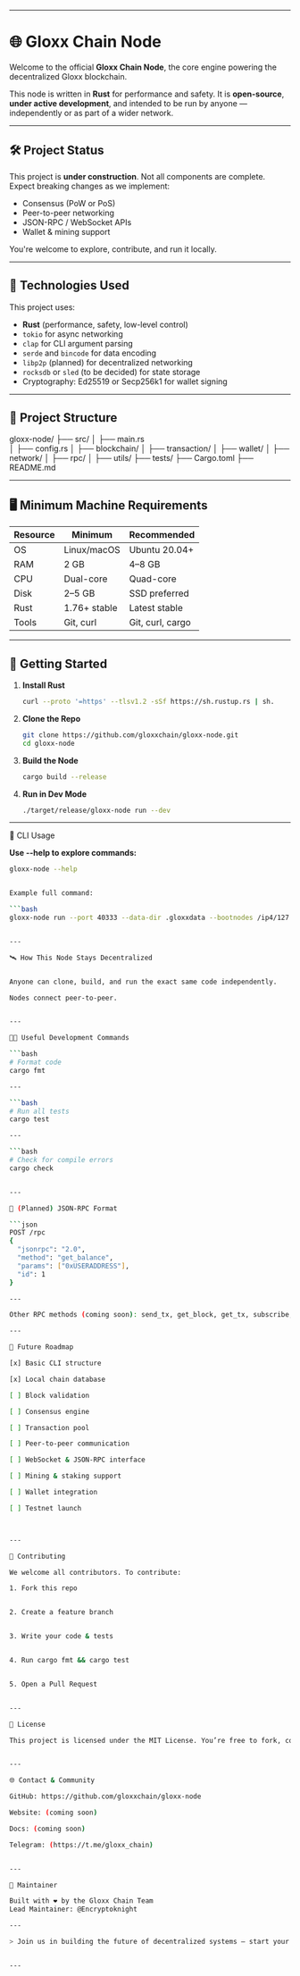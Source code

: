 
---

# 🌐 Gloxx Chain Node

Welcome to the official **Gloxx Chain Node**, the core engine powering the decentralized Gloxx blockchain.

This node is written in **Rust** for performance and safety. It is **open-source**, **under active development**, and intended to be run by anyone — independently or as part of a wider network.

---

## 🛠 Project Status

This project is **under construction**. Not all components are complete. Expect breaking changes as we implement:

- Consensus (PoW or PoS)
- Peer-to-peer networking
- JSON-RPC / WebSocket APIs
- Wallet & mining support

You're welcome to explore, contribute, and run it locally.

---

## 🧰 Technologies Used

This project uses:

- **Rust** (performance, safety, low-level control)
- `tokio` for async networking
- `clap` for CLI argument parsing
- `serde` and `bincode` for data encoding
- `libp2p` (planned) for decentralized networking
- `rocksdb` or `sled` (to be decided) for state storage
- Cryptography: Ed25519 or Secp256k1 for wallet signing

---

## 📁 Project Structure

gloxx-node/
├── src/
│
├── main.rs  
│   ├── config.rs
│   ├── blockchain/
│
├── transaction/
│   ├── wallet/
│   ├── network/
│   ├── rpc/
│   ├── utils/
├── tests/
├── Cargo.toml
├── README.md

---

## 🖥 Minimum Machine Requirements

| Resource   | Minimum       | Recommended     |
|------------|---------------|-----------------|
| OS         | Linux/macOS   | Ubuntu 20.04+   |
| RAM        | 2 GB          | 4–8 GB          |
| CPU        | Dual-core     | Quad-core       |
| Disk       | 2–5 GB        | SSD preferred   |
| Rust       | 1.76+ stable  | Latest stable   |
| Tools      | Git, curl     | Git, curl, cargo|

---

## 🚀 Getting Started

1. **Install Rust**

   ```bash
   curl --proto '=https' --tlsv1.2 -sSf https://sh.rustup.rs | sh.             


2. **Clone the Repo**

   ```bash
   git clone https://github.com/gloxxchain/gloxx-node.git
   cd gloxx-node


3. **Build the Node**


   ```bash
   cargo build --release

4. **Run in Dev Mode**

   ```bash
   ./target/release/gloxx-node run --dev

---


🧮 CLI Usage

**Use --help to explore commands:**

   ```bash
   gloxx-node --help


Example full command:

   ```bash
   gloxx-node run --port 40333 --data-dir .gloxxdata --bootnodes /ip4/127.0.0.1/tcp/40333


---

🛰 How This Node Stays Decentralized


Anyone can clone, build, and run the exact same code independently.

Nodes connect peer-to-peer.


---

🧑‍💻 Useful Development Commands

   ```bash
   # Format code
   cargo fmt

---

   ```bash
   # Run all tests
   cargo test

---

   ```bash
   # Check for compile errors
   cargo check


---

🔌 (Planned) JSON-RPC Format

   ```json
   POST /rpc
   {
     "jsonrpc": "2.0",
     "method": "get_balance",
     "params": ["0xUSERADDRESS"],
     "id": 1
   }

---

Other RPC methods (coming soon): send_tx, get_block, get_tx, subscribe, etc.

---

📌 Future Roadmap

[x] Basic CLI structure

[x] Local chain database

[ ] Block validation

[ ] Consensus engine

[ ] Transaction pool

[ ] Peer-to-peer communication

[ ] WebSocket & JSON-RPC interface

[ ] Mining & staking support

[ ] Wallet integration

[ ] Testnet launch



---

🙏 Contributing

We welcome all contributors. To contribute:

1. Fork this repo


2. Create a feature branch


3. Write your code & tests


4. Run cargo fmt && cargo test


5. Open a Pull Request


---

📜 License

This project is licensed under the MIT License. You’re free to fork, contribute, modify, and use this code commercially or personally.


---

🌐 Contact & Community

GitHub: https://github.com/gloxxchain/gloxx-node

Website: (coming soon)

Docs: (coming soon)

Telegram: (https://t.me/gloxx_chain)


---

👤 Maintainer

Built with ❤️ by the Gloxx Chain Team
Lead Maintainer: @Encryptoknight

---

> Join us in building the future of decentralized systems — start your Gloxx node today 🌍🚀


---


